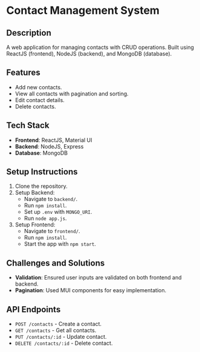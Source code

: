 # Contact Management System

## Description
A web application for managing contacts with CRUD operations. Built using ReactJS (frontend), NodeJS (backend), and MongoDB (database).

## Features
- Add new contacts.
- View all contacts with pagination and sorting.
- Edit contact details.
- Delete contacts.

## Tech Stack
- **Frontend**: ReactJS, Material UI
- **Backend**: NodeJS, Express
- **Database**: MongoDB

## Setup Instructions
1. Clone the repository.
2. Setup Backend:
   - Navigate to `backend/`.
   - Run `npm install`.
   - Set up `.env` with `MONGO_URI`.
   - Run `node app.js`.
3. Setup Frontend:
   - Navigate to `frontend/`.
   - Run `npm install`.
   - Start the app with `npm start`.

## Challenges and Solutions
- **Validation**: Ensured user inputs are validated on both frontend and backend.
- **Pagination**: Used MUI components for easy implementation.

## API Endpoints
- `POST /contacts` - Create a contact.
- `GET /contacts` - Get all contacts.
- `PUT /contacts/:id` - Update contact.
- `DELETE /contacts/:id` - Delete contact.
